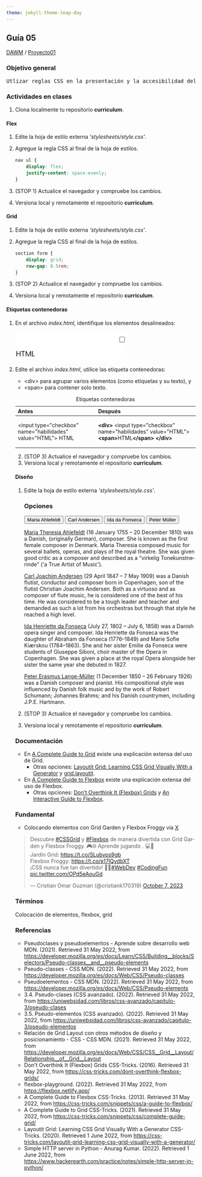 ```yaml
---
theme: jekyll-theme-leap-day
---
```


## Guía 05

[DAWM](/DAWM/) / [Proyecto01](/DAWM/proyectos/2024/proyecto01)

<link href="styles/mystyle.css" rel="stylesheet" />
<script src="javascripts/tabs.js" type="text/javascript"></script>

### Objetivo general

<pre class="objective">
Utlizar reglas CSS en la presentación y la accesibilidad del contenido mediante el desarrollo de un currículum vitae digital para la presentación de información profesional de manera organizada y accesible en línea.
</pre>

### Actividades en clases

1. Clona localmente tu repositorio **curriculum**.

#### Flex

1. Edite la hoja de estilo externa _'stylesheets/style.css'_.
2. Agregue la regla CSS al final de la hoja de estilos.

	```css
	nav ul {
		display: flex;
		justify-content: space-evenly;
	}
	```

3. (STOP 1) Actualice el navegador y compruebe los cambios.
4. Versiona local y remotamente el repositorio **curriculum**.

#### Grid

1. Edite la hoja de estilo externa _'stylesheets/style.css'_.
2. Agregue la regla CSS al final de la hoja de estilos.

	```css
	section form {
		display: grid;
		row-gap: 0.5rem;
	}
	```

3. (STOP 2) Actualice el navegador y compruebe los cambios.
4. Versiona local y remotamente el repositorio **curriculum**.

#### Etiquetas contenedoras

1. En el archivo _index.html_, identifique los elementos desalineados:

	<img src="./imagenes/elementos_desalineados.png" alt="elementos_desalineados" class="focus">

2. Edite el archivo _index.html_, utilice las etiqueta contenedoras:

	- &lt;div&gt; para agrupar varios elementos (como etiquetas y su texto), y 
	- &lt;span&gt; para contener solo texto. 

	<table>
		<caption>Etiquetas contenedoras</caption>
		<thead>
			<tr>
				<th>Antes</th>
				<th>Después</th>
			</tr>
		</thead>
		<tbody>
			<tr>
				<td>
&lt;input type="checkbox" 
	name="habilidades" value="HTML"&gt; HTML
				</td>
				<td>
<b>&lt;div&gt;</b>
		&lt;input type="checkbox" 
			name="habilidades" value="HTML"&gt;
		<b>&lt;span&gt;</b>HTML<b>&lt;/span&gt;</b>
<b>&lt;/div&gt;</b>
				</td>
			</tr>
		</tbody>
	</table>

2. (STOP 3) Actualice el navegador y compruebe los cambios.
3. Versiona local y remotamente el repositorio **curriculum**.

#### Diseño

1. Edite la hoja de estilo externa _'stylesheets/style.css'_.

	<div class="tabs">
	  <h3 id="tablist-1">Opciones</h3>
	  <div role="tablist" aria-labelledby="tablist-1" class="manual">
	    <button id="tab-1" type="button" role="tab" aria-selected="true" aria-controls="tabpanel-1">
	      <span class="focus">Maria Ahlefeldt</span>
	    </button>
	    <button id="tab-2" type="button" role="tab" aria-selected="false" aria-controls="tabpanel-2" tabindex="-1">
	      <span class="focus">Carl Andersen</span>
	    </button>
	    <button id="tab-3" type="button" role="tab" aria-selected="false" aria-controls="tabpanel-3" tabindex="-1">
	      <span class="focus">Ida da Fonseca</span>
	    </button>
	    <button id="tab-4" type="button" role="tab" aria-selected="false" aria-controls="tabpanel-4" tabindex="-1">
	      <span class="focus">Peter Müller</span>
	    </button>
	  </div>

	  <div id="tabpanel-1" role="tabpanel" aria-labelledby="tab-1">
	    <p>
	      <a href="https://en.wikipedia.org/wiki/Maria_Theresia_Ahlefeldt">Maria Theresia Ahlefeldt</a>
	      (16 January 1755 – 20 December 1810) was a Danish, (originally German), composer.
	      She is known as the first female composer in Denmark.
	      Maria Theresia composed music for several ballets, operas, and plays of the royal theatre.
	      She was given good critic as a composer and described as a “<span lang="da">virkelig Tonekunstnerinde</span>” ('a True Artist of Music').
	    </p>
	  </div>
	  <div id="tabpanel-2" role="tabpanel" aria-labelledby="tab-2" class="is-hidden">
	    <p>
	      <a href="https://en.wikipedia.org/wiki/Joachim_Andersen_(composer)">Carl Joachim Andersen</a>
	      (29 April 1847 – 7 May 1909) was a Danish flutist, conductor and composer born in Copenhagen, son of the flutist Christian Joachim Andersen.
	      Both as a virtuoso and as composer of flute music, he is considered one of the best of his time.
	      He was considered to be a tough leader and teacher and demanded as such a lot from his orchestras but through that style he reached a high level.
	    </p>
	  </div>
	  <div id="tabpanel-3" role="tabpanel" aria-labelledby="tab-3" class="is-hidden">
	    <p>
	      <a href="https://en.wikipedia.org/wiki/Ida_Henriette_da_Fonseca">Ida Henriette da Fonseca</a>
	      (July 27, 1802 – July 6, 1858) was a Danish opera singer and composer.
	      Ida Henriette da Fonseca was the daughter of Abraham da Fonseca (1776–1849) and Marie Sofie Kiærskou (1784–1863).
	      She and her sister Emilie da Fonseca were students of Giuseppe Siboni, choir master of the Opera in Copenhagen.
	      She was given a place at the royal Opera alongside her sister the same year she debuted in 1827.
	    </p>
	  </div>
	  <div id="tabpanel-4" role="tabpanel" aria-labelledby="tab-4" class="is-hidden">
	    <p>
	      <a href="https://en.wikipedia.org/wiki/Peter_Lange-M%C3%BCller">Peter Erasmus Lange-Müller</a>
	      (1 December 1850 – 26 February 1926) was a Danish composer and pianist.
	      His compositional style was influenced by Danish folk music and by the work of Robert Schumann; Johannes Brahms; and his Danish countrymen, including J.P.E. Hartmann.
	    </p>
	  </div>
	</div>

2. (STOP 3) Actualice el navegador y compruebe los cambios.
3. Versiona local y remotamente el repositorio **curriculum**.

### Documentación

* En [A Complete Guide to Grid](https://css-tricks.com/snippets/css/complete-guide-grid/) existe una explicación extensa del uso de Grid.
  - Otras opciones: [Layoutit Grid: Learning CSS Grid Visually With a Generator](https://css-tricks.com/layoutit-grid-learning-css-grid-visually-with-a-generator/) y [grid.layoutit](https://grid.layoutit.com/).
* En [A Complete Guide to Flexbox](https://css-tricks.com/snippets/css/a-guide-to-flexbox/) existe una explicación extensa del uso de Flexbox.
  - Otras opciones: [Don’t Overthink It (Flexbox) Grids](https://css-tricks.com/dont-overthink-flexbox-grids/) y [An Interactive Guide to Flexbox](https://www.joshwcomeau.com/css/interactive-guide-to-flexbox/).

### Fundamental

* Colocando elementos con Grid Garden y Flexbox Froggy via [X](https://twitter.com/cristiank170319/status/1710508125567000742)

<blockquote class="twitter-tweet"><p lang="es" dir="ltr">Descubre <a href="https://twitter.com/hashtag/CSSGrid?src=hash&amp;ref_src=twsrc%5Etfw">#CSSGrid</a> y <a href="https://twitter.com/hashtag/Flexbox?src=hash&amp;ref_src=twsrc%5Etfw">#Flexbox</a> de manera divertida con Grid Garden y Flexbox Froggy. 🎮🌐 Aprende jugando . 💻🚀 <br>Jardín Grid: <a href="https://t.co/SLubvps9gb">https://t.co/SLubvps9gb</a><br>Flexbox Froggy: <a href="https://t.co/e17lQydbXT">https://t.co/e17lQydbXT</a><br>¡CSS nunca fue tan divertido! 🌈✨<a href="https://twitter.com/hashtag/WebDev?src=hash&amp;ref_src=twsrc%5Etfw">#WebDev</a> <a href="https://twitter.com/hashtag/CodingFun?src=hash&amp;ref_src=twsrc%5Etfw">#CodingFun</a> <a href="https://t.co/OPd5eAouGd">pic.twitter.com/OPd5eAouGd</a></p>&mdash; Cristian Omar Guzman (@cristiank170319) <a href="https://twitter.com/cristiank170319/status/1710508125567000742?ref_src=twsrc%5Etfw">October 7, 2023</a></blockquote> <script async src="https://platform.twitter.com/widgets.js" charset="utf-8"></script>

### Términos

Colocación de elementos, flexbox, grid

### Referencias

* Pseudoclases y pseudoelementos - Aprende sobre desarrollo web MDN. (2021). Retrieved 31 May 2022, from https://developer.mozilla.org/es/docs/Learn/CSS/Building__blocks/Selectors/Pseudo-classes__and__pseudo-elements
* Pseudo-classes - CSS MDN. (2022). Retrieved 31 May 2022, from https://developer.mozilla.org/es/docs/Web/CSS/Pseudo-classes
* Pseudoelementos - CSS MDN. (2022). Retrieved 31 May 2022, from https://developer.mozilla.org/es/docs/Web/CSS/Pseudo-elements
* 3.4. Pseudo-clases (CSS avanzado). (2022). Retrieved 31 May 2022, from https://uniwebsidad.com/libros/css-avanzado/capitulo-3/pseudo-clases
* 3.5. Pseudo-elementos (CSS avanzado). (2022). Retrieved 31 May 2022, from https://uniwebsidad.com/libros/css-avanzado/capitulo-3/pseudo-elementos
* Relación de Grid Layout con otros métodos de diseño y posicionamiento - CSS - CSS MDN. (2021). Retrieved 31 May 2022, from https://developer.mozilla.org/es/docs/Web/CSS/CSS__Grid__Layout/Relationship__of__Grid__Layout
* Don't Overthink It (Flexbox) Grids  CSS-Tricks. (2016). Retrieved 31 May 2022, from https://css-tricks.com/dont-overthink-flexbox-grids/
* flexbox-playground. (2022). Retrieved 31 May 2022, from https://flexbox.netlify.app/
* A Complete Guide to Flexbox  CSS-Tricks. (2013). Retrieved 31 May 2022, from https://css-tricks.com/snippets/css/a-guide-to-flexbox/
* A Complete Guide to Grid CSS-Tricks. (2021). Retrieved 31 May 2022, from https://css-tricks.com/snippets/css/complete-guide-grid/
* Layoutit Grid: Learning CSS Grid Visually With a Generator CSS-Tricks. (2020). Retrieved 1 June 2022, from https://css-tricks.com/layoutit-grid-learning-css-grid-visually-with-a-generator/
* Simple HTTP server in Python - Anurag Kumar. (2022). Retrieved 1 June 2022, from https://www.hackerearth.com/practice/notes/simple-http-server-in-python/
